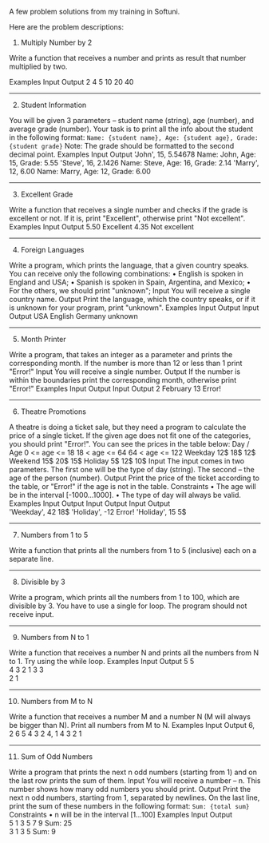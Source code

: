A few problem solutions from my training in Softuni.

Here are the problem descriptions: 

1.	Multiply Number by 2 

Write a function that receives a number and prints as result that number multiplied by two.

Examples
Input	Output
2	4
5	10
20	40
_____________________________________________

2.	Student Information 

You will be given 3 parameters – student name (string), age (number), and average grade (number). Your task is to print all the info about the student in the following format: 
`Name: {student name}, Age: {student age}, Grade: {student grade}`
 Note: The grade should be formatted to the second decimal point.
Examples
Input	Output
'John', 15, 5.54678	Name: John, Age: 15, Grade: 5.55
'Steve', 16, 2.1426	Name: Steve, Age: 16, Grade: 2.14
'Marry', 12, 6.00	Name: Marry, Age: 12, Grade: 6.00

_____________________________________________

3.	Excellent Grade

Write a function that receives a single number and checks if the grade is excellent or not. 
If it is, print "Excellent", otherwise print "Not excellent".
Examples
Input	Output
5.50	Excellent
4.35	Not excellent

______________________________________________

4.	Foreign Languages

Write a program, which prints the language, that a given country speaks. You can receive only the following combinations: 
•	English is spoken in England and USA;
•	Spanish is spoken in Spain, Argentina, and Mexico;
•	For the others, we should print "unknown";
Input
You will receive a single country name.
Output
Print the language, which the country speaks, or if it is unknown for your program, print "unknown".
Examples
Input	Output		Input	Output
USA	English		Germany	unknown

_______________________________________________

5.	Month Printer

Write a program, that takes an integer as a parameter and prints the corresponding month. If the number is more than 12 or less than 1 print "Error!"
Input
You will receive a single number.
Output
If the number is within the boundaries print the corresponding month, otherwise print "Error!"
Examples
Input	Output		Input	Output
2	February		13	Error!

________________________________________________

6.	Theatre Promotions

A theatre is doing a ticket sale, but they need a program to calculate the price of a single ticket. If the given age does not fit one of the categories, you should print "Error!".  You can see the prices in the table below:
Day / Age	0 <= age <= 18	18 < age <= 64	64 < age <= 122
Weekday	12$	18$	12$
Weekend	15$	20$	15$
Holiday	5$	12$	10$
Input
The input comes in two parameters. The first one will be the type of day (string). The second – the age of the person (number).
Output
Print the price of the ticket according to the table, or "Error!" if the age is not in the table.
Constraints
•	The age will be in the interval [-1000…1000].
•	The type of day will always be valid. 
Examples
Input	Output		Input	Output		Input	Output	
'Weekday', 
42	18$		'Holiday', -12	Error!		'Holiday', 15	5$	

__________________________________________________

7.	Numbers from 1 to 5

Write a function that prints all the numbers from 1 to 5 (inclusive) each on a separate line.

___________________________________________________

8.	Divisible by 3

Write a program, which prints all the numbers from 1 to 100, which are divisible by 3. You have to use a single for loop. The program should not receive input.

____________________________________________________

9.	Numbers from N to 1

Write a function that receives a number N and prints all the numbers from N to 1. Try using the while loop.
Examples
Input   Output
5       5	
        4
        3
        2
        1
3       3	
        2
        1

_____________________________________________________

10.	Numbers from M to N

Write a function that receives a number M and a number N (M will always be bigger than N). Print all numbers from M to N.
Examples
Input	Output
6, 2	6
        5
        4
        3
        2
4, 1	4
        3
        2
        1

______________________________________________________

11.	Sum of Odd Numbers

Write a program that prints the next n odd numbers (starting from 1) and on the last row prints the sum of them.
Input
You will receive a number – n. This number shows how many odd numbers you should print.
Output
Print the next n odd numbers, starting from 1, separated by newlines.
On the last line, print the sum of these numbers in the following format: `Sum: {total sum}`
Constraints
•	n will be in the interval [1…100]
Examples
Input	Output		
5	    1
        3
        5
        7
        9
        Sum: 25		
3       1
        3
        5
        Sum: 9

